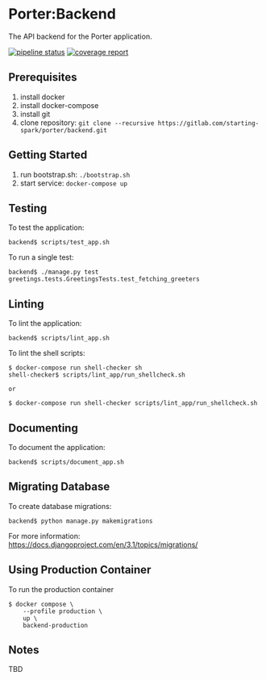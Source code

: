 # Porter:Backend
The API backend for the Porter application.

[![pipeline status](https://gitlab.com/starting-spark/porter/backend/badges/master/pipeline.svg)](https://gitlab.com/starting-spark/porter/backend/-/commits/master)
[![coverage report](https://gitlab.com/starting-spark/porter/backend/badges/master/coverage.svg)](https://gitlab.com/starting-spark/porter/backend/-/commits/master)

Prerequisites
-------------
1. install docker
1. install docker-compose
1. install git
1. clone repository: `git clone --recursive https://gitlab.com/starting-spark/porter/backend.git`

Getting Started
---------------
1. run bootstrap.sh: `./bootstrap.sh`
1. start service: `docker-compose up`

Testing
-------
To test the application:

    backend$ scripts/test_app.sh

To run a single test:

    backend$ ./manage.py test greetings.tests.GreetingsTests.test_fetching_greeters

Linting
-------
To lint the application:

    backend$ scripts/lint_app.sh

To lint the shell scripts:

    $ docker-compose run shell-checker sh
    shell-checker$ scripts/lint_app/run_shellcheck.sh

    or

    $ docker-compose run shell-checker scripts/lint_app/run_shellcheck.sh

Documenting
-----------
To document the application:

    backend$ scripts/document_app.sh

Migrating Database
------------------
To create database migrations:

    backend$ python manage.py makemigrations

For more information: https://docs.djangoproject.com/en/3.1/topics/migrations/

Using Production Container
--------------------------
To run the production container

    $ docker compose \
        --profile production \
        up \
        backend-production

Notes
-----
TBD

